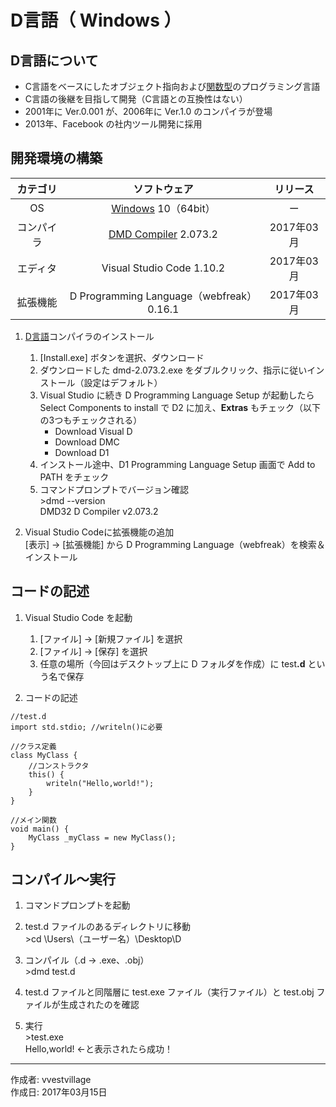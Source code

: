 # D言語（ Windows ）

## D言語について

* C言語をベースにしたオブジェクト指向および[関数型](http://bit.ly/1KTmmNW)のプログラミング言語
* C言語の後継を目指して開発（C言語との互換性はない）
* 2001年に Ver.0.001 が、2006年に Ver.1.0 のコンパイラが登場
* 2013年、Facebook の社内ツール開発に採用

## 開発環境の構築

|カテゴリ|ソフトウェア|リリース|
|:--:|:--:|:--:|
|OS|[Windows](https://ja.wikipedia.org/wiki/Microsoft_Windows) 10（64bit）|ー|
|コンパイラ|[DMD Compiler](https://dlang.org/dmd-windows.html) 2.073.2|2017年03月|
|エディタ|Visual Studio Code 1.10.2|2017年03月|
|拡張機能|D Programming Language（webfreak）0.16.1|2017年03月|

1. [D言語](http://bit.ly/2nqHu4F)コンパイラのインストール  
    1. [Install.exe] ボタンを選択、ダウンロード
    1. ダウンロードした dmd-2.073.2.exe をダブルクリック、指示に従いインストール（設定はデフォルト） 
    1. Visual Studio に続き D Programming Language Setup が起動したら Select Components to install で D2 に加え、<b>Extras</b> もチェック（以下の3つもチェックされる）
        * Download Visual D
        * Download DMC
        * Download D1
    1. インストール途中、D1 Programming Language Setup 画面で Add to PATH をチェック
    1. コマンドプロンプトでバージョン確認  
        \>dmd --version  
        DMD32 D Compiler v2.073.2

1. Visual Studio Codeに拡張機能の追加  
    [表示] → [拡張機能] から D Programming Language（webfreak）を検索＆インストール

## コードの記述

1. Visual Studio Code を起動
    1. [ファイル] → [新規ファイル] を選択
    1. [ファイル] → [保存] を選択
    1. 任意の場所（今回はデスクトップ上に D フォルダを作成）に test<b>.d</b> という名で保存

1. コードの記述
```
//test.d
import std.stdio; //writeln()に必要

//クラス定義
class MyClass {
    //コンストラクタ
    this() {
        writeln("Hello,world!");
    }
}

//メイン関数
void main() {
    MyClass _myClass = new MyClass();
}
```

## コンパイル〜実行

1. コマンドプロンプトを起動

1. test.d ファイルのあるディレクトリに移動  
\>cd \Users\（ユーザー名）\Desktop\D

1. コンパイル（.d → .exe、.obj）  
\>dmd test.d

1. test.d ファイルと同階層に test.exe ファイル（実行ファイル）と test.obj ファイルが生成されたのを確認

1. 実行  
\>test.exe  
Hello,world! ←と表示されたら成功！

***
作成者: vvestvillage  
作成日: 2017年03月15日